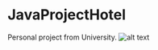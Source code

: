 # JavaProjectHotel
Personal project from University.
![alt text][ss]

[ss]: https://imgur.com/tIPikpB "Logo Title Text 2"
